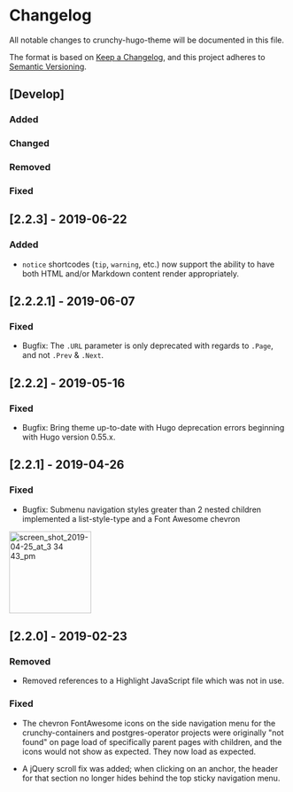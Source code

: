 # Changelog
All notable changes to crunchy-hugo-theme will be documented in this file.

The format is based on [Keep a Changelog](https://keepachangelog.com/en/1.0.0/),
and this project adheres to [Semantic Versioning](https://semver.org/spec/v2.0.0.html).

## [Develop]

### Added

### Changed

### Removed

### Fixed

## [2.2.3] - 2019-06-22

### Added

- `notice` shortcodes (`tip`, `warning`, etc.) now support the ability to have both HTML and/or Markdown content render appropriately.

## [2.2.2.1] - 2019-06-07

### Fixed

- Bugfix: The `.URL` parameter is only deprecated with regards to `.Page`, and not `.Prev` & `.Next`. 

## [2.2.2] - 2019-05-16

### Fixed

- Bugfix: Bring theme up-to-date with Hugo deprecation errors beginning with Hugo version 0.55.x. 

## [2.2.1] - 2019-04-26

### Fixed

- Bugfix: Submenu navigation styles greater than 2 nested children implemented a list-style-type and a Font Awesome chevron

<img width="148" alt="screen_shot_2019-04-25_at_3 34 43_pm" src="https://user-images.githubusercontent.com/8406707/56821861-5400b080-6804-11e9-8401-1cfff984396a.png">

## [2.2.0] - 2019-02-23

### Removed

- Removed references to a Highlight JavaScript file which was not in use.

### Fixed

- The chevron FontAwesome icons on the side navigation menu for the crunchy-containers and postgres-operator projects were originally "not found" on page load of specifically parent pages with children, and the icons would not show as expected. They now load as expected.

- A jQuery scroll fix was added; when clicking on an anchor, the header for that section no longer hides behind the top sticky navigation menu.
